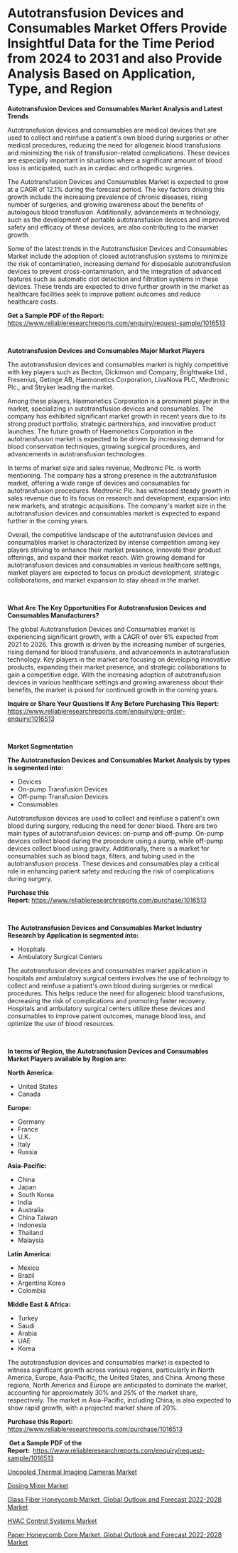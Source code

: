 <p><h1>Autotransfusion Devices and Consumables Market Offers Provide Insightful Data for the Time Period from 2024 to 2031 and also Provide Analysis Based on Application, Type, and Region</h1></p><p><strong>Autotransfusion Devices and Consumables Market Analysis and Latest Trends</strong></p>
<p><p>Autotransfusion devices and consumables are medical devices that are used to collect and reinfuse a patient's own blood during surgeries or other medical procedures, reducing the need for allogeneic blood transfusions and minimizing the risk of transfusion-related complications. These devices are especially important in situations where a significant amount of blood loss is anticipated, such as in cardiac and orthopedic surgeries.</p><p>The Autotransfusion Devices and Consumables Market is expected to grow at a CAGR of 12.1% during the forecast period. The key factors driving this growth include the increasing prevalence of chronic diseases, rising number of surgeries, and growing awareness about the benefits of autologous blood transfusion. Additionally, advancements in technology, such as the development of portable autotransfusion devices and improved safety and efficacy of these devices, are also contributing to the market growth.</p><p>Some of the latest trends in the Autotransfusion Devices and Consumables Market include the adoption of closed autotransfusion systems to minimize the risk of contamination, increasing demand for disposable autotransfusion devices to prevent cross-contamination, and the integration of advanced features such as automatic clot detection and filtration systems in these devices. These trends are expected to drive further growth in the market as healthcare facilities seek to improve patient outcomes and reduce healthcare costs.</p></p>
<p><strong>Get a Sample PDF of the Report:&nbsp;</strong> <a href="https://www.reliableresearchreports.com/enquiry/request-sample/1016513">https://www.reliableresearchreports.com/enquiry/request-sample/1016513</a></p>
<p>&nbsp;</p>
<p><strong>Autotransfusion Devices and Consumables Major Market Players</strong></p>
<p><p>The autotransfusion devices and consumables market is highly competitive with key players such as Becton, Dickinson and Company, Brightwake Ltd., Fresenius, Getinge AB, Haemonetics Corporation, LivaNova PLC, Medtronic Plc., and Stryker leading the market. </p><p>Among these players, Haemonetics Corporation is a prominent player in the market, specializing in autotransfusion devices and consumables. The company has exhibited significant market growth in recent years due to its strong product portfolio, strategic partnerships, and innovative product launches. The future growth of Haemonetics Corporation in the autotransfusion market is expected to be driven by increasing demand for blood conservation techniques, growing surgical procedures, and advancements in autotransfusion technologies.</p><p>In terms of market size and sales revenue, Medtronic Plc. is worth mentioning. The company has a strong presence in the autotransfusion market, offering a wide range of devices and consumables for autotransfusion procedures. Medtronic Plc. has witnessed steady growth in sales revenue due to its focus on research and development, expansion into new markets, and strategic acquisitions. The company's market size in the autotransfusion devices and consumables market is expected to expand further in the coming years.</p><p>Overall, the competitive landscape of the autotransfusion devices and consumables market is characterized by intense competition among key players striving to enhance their market presence, innovate their product offerings, and expand their market reach. With growing demand for autotransfusion devices and consumables in various healthcare settings, market players are expected to focus on product development, strategic collaborations, and market expansion to stay ahead in the market.</p></p>
<p>&nbsp;</p>
<p><strong>What Are The Key Opportunities For Autotransfusion Devices and Consumables Manufacturers?</strong></p>
<p><p>The global Autotransfusion Devices and Consumables market is experiencing significant growth, with a CAGR of over 6% expected from 2021 to 2026. This growth is driven by the increasing number of surgeries, rising demand for blood transfusions, and advancements in autotransfusion technology. Key players in the market are focusing on developing innovative products, expanding their market presence, and strategic collaborations to gain a competitive edge. With the increasing adoption of autotransfusion devices in various healthcare settings and growing awareness about their benefits, the market is poised for continued growth in the coming years.</p></p>
<p><strong>Inquire or Share Your Questions If Any Before Purchasing This Report:</strong> <a href="https://www.reliableresearchreports.com/enquiry/pre-order-enquiry/1016513">https://www.reliableresearchreports.com/enquiry/pre-order-enquiry/1016513</a></p>
<p>&nbsp;</p>
<p><strong>Market Segmentation</strong></p>
<p><strong>The Autotransfusion Devices and Consumables Market Analysis by types is segmented into:</strong></p>
<p><ul><li>Devices</li><li>On-pump Transfusion Devices</li><li>Off-pump Transfusion Devices</li><li>Consumables</li></ul></p>
<p><p>Autotransfusion devices are used to collect and reinfuse a patient's own blood during surgery, reducing the need for donor blood. There are two main types of autotransfusion devices: on-pump and off-pump. On-pump devices collect blood during the procedure using a pump, while off-pump devices collect blood using gravity. Additionally, there is a market for consumables such as blood bags, filters, and tubing used in the autotransfusion process. These devices and consumables play a critical role in enhancing patient safety and reducing the risk of complications during surgery.</p></p>
<p><strong>Purchase this Report:&nbsp;</strong><a href="https://www.reliableresearchreports.com/purchase/1016513">https://www.reliableresearchreports.com/purchase/1016513</a></p>
<p>&nbsp;</p>
<p><strong>The Autotransfusion Devices and Consumables Market Industry Research by Application is segmented into:</strong></p>
<p><ul><li>Hospitals</li><li>Ambulatory Surgical Centers</li></ul></p>
<p><p>The autotransfusion devices and consumables market application in hospitals and ambulatory surgical centers involves the use of technology to collect and reinfuse a patient's own blood during surgeries or medical procedures. This helps reduce the need for allogeneic blood transfusions, decreasing the risk of complications and promoting faster recovery. Hospitals and ambulatory surgical centers utilize these devices and consumables to improve patient outcomes, manage blood loss, and optimize the use of blood resources.</p></p>
<p>&nbsp;</p>
<p><strong>In terms of Region, the Autotransfusion Devices and Consumables Market Players available by Region are:</strong></p>
<p>
    <p> <strong> North America: </strong>
        <ul>
            <li>United States</li>
            <li>Canada</li>
        </ul>
        </p> 
    <p> <strong> Europe: </strong>
        <ul>
            <li>Germany</li>
            <li>France</li>
            <li>U.K.</li>
            <li>Italy</li>
            <li>Russia</li>
        </ul>
        </p> 
    <p> <strong> Asia-Pacific: </strong>
        <ul>
            <li>China</li>
            <li>Japan</li>
            <li>South Korea</li>
            <li>India</li>
            <li>Australia</li>
            <li>China Taiwan</li>
            <li>Indonesia</li>
            <li>Thailand</li>
            <li>Malaysia</li>
        </ul>
        </p> 
    <p> <strong> Latin America: </strong>
        <ul>
            <li>Mexico</li>
            <li>Brazil</li>
            <li>Argentina Korea</li>
            <li>Colombia</li>
        </ul>
        </p> 
    <p> <strong> Middle East & Africa: </strong>
        <ul>
            <li>Turkey</li>
            <li>Saudi</li>
            <li>Arabia</li>
            <li>UAE</li>
            <li>Korea</li>
        </ul>
    </p>
    </p>
<p><p>The autotransfusion devices and consumables market is expected to witness significant growth across various regions, particularly in North America, Europe, Asia-Pacific, the United States, and China. Among these regions, North America and Europe are anticipated to dominate the market, accounting for approximately 30% and 25% of the market share, respectively. The market in Asia-Pacific, including China, is also expected to show rapid growth, with a projected market share of 20%.</p></p>
<p><strong>Purchase this Report: </strong><a href="https://www.reliableresearchreports.com/purchase/1016513">https://www.reliableresearchreports.com/purchase/1016513</a></p>
<p>&nbsp;<strong>Get a Sample PDF of the Report:&nbsp;&nbsp;</strong><a href="https://www.reliableresearchreports.com/enquiry/request-sample/1016513">https://www.reliableresearchreports.com/enquiry/request-sample/1016513</a></p>
<p><strong></strong></p>
<p><p><a href="https://medium.com/@damorgan64868/uncooled-thermal-imaging-cameras-market-size-market-outlook-and-market-forecast-2024-to-2031-15b88c290678">Uncooled Thermal Imaging Cameras Market</a></p><p><a href="https://medium.com/@damorgan64868/dosing-mixer-market-size-market-outlook-and-market-forecast-2024-to-2031-7b3eacb58239">Dosing Mixer Market</a></p><p><a href="https://github.com/globismark/Market-Research-Report-List-1/blob/main/glass-fiber-honeycomb-market-global-outlook-and-forecast-2022-2028-market.md">Glass Fiber Honeycomb Market, Global Outlook and Forecast 2022-2028 Market</a></p><p><a href="https://medium.com/@jaremington56468/decoding-hvac-control-systems-market-metrics-market-share-trends-and-growth-patterns-54979ee01386">HVAC Control Systems Market</a></p><p><a href="https://github.com/bobicer/Market-Research-Report-List-1/blob/main/paper-honeycomb-core-market-global-outlook-and-forecast-2022-2028-market.md">Paper Honeycomb Core Market, Global Outlook and Forecast 2022-2028 Market</a></p></p>